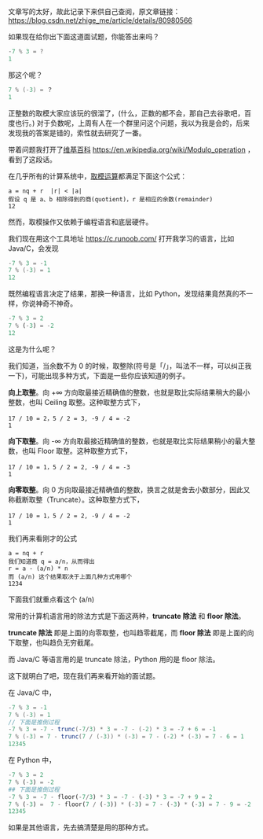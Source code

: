 文章写的太好，故此记录下来供自己查阅，原文章链接：https://blog.csdn.net/zhige_me/article/details/80980566

如果现在给你出下面这道面试题，你能答出来吗？

```java
-7 % 3 = ?
1
```

那这个呢？

```java
7 % (-3) = ？
1
```

正整数的取模大家应该玩的很溜了，(什么，正数的都不会，那自己去谷歌吧，百度也行。) 对于负数呢，上周有人在一个群里问这个问题，我以为我是会的，后来发现我的答案是错的，索性就去研究了一番。

带着问题我打开了[维基百科](https://so.csdn.net/so/search?q=维基百科&spm=1001.2101.3001.7020) https://en.wikipedia.org/wiki/Modulo_operation ，看到了这段话。

在几乎所有的计算系统中，[取模运算](https://so.csdn.net/so/search?q=取模运算&spm=1001.2101.3001.7020)都满足下面这个公式：

```
a = nq + r  |r| < |a|
假设 q 是 a、b 相除得到的商(quotient)，r 是相应的余数(remainder)
12
```

然而，取模操作又依赖于编程语言和底层硬件。

我们现在用这个工具地址 https://c.runoob.com/ 打开我学习的语言，比如 Java/C，会发现

```java
-7 % 3 = -1
7 % (-3) = 1 
12
```

既然编程语言决定了结果，那换一种语言，比如 Python，发现结果竟然真的不一样，你说神奇不神奇。

```python
-7 % 3 = 2
7 % (-3) = -2
12
```

这是为什么呢？

我们知道，当余数不为 0 的时候，取整除(符号是「/」，叫法不一样，可以纠正我一下)，可能出现多种方式，下面是一些你应该知道的例子。

**向上取整**。向 +∞ 方向取最接近精确值的整数，也就是取比实际结果稍大的最小整数，也叫 Ceiling 取整。这种取整方式下，

```
17 / 10 = 2，5 / 2 = 3, -9 / 4 = -2
1
```

**向下取整**。向 -∞ 方向取最接近精确值的整数，也就是取比实际结果稍小的最大整数，也叫 Floor 取整。这种取整方式下，

```
17 / 10 = 1，5 / 2 = 2, -9 / 4 = -3
1
```

**向零取整**。向 0 方向取最接近精确值的整数，换言之就是舍去小数部分，因此又称截断取整（Truncate）。这种取整方式下，

```
17 / 10 = 1，5 / 2 = 2, -9 / 4 = -2
1
```

我们再来看刚才的公式

```
a = nq + r 
我们知道商 q = a/n，从而得出
r = a - (a/n) * n
而 (a/n) 这个结果取决于上面几种方式用哪个
1234
```

下面我们就重点看这个 (a/n)

常用的计算机语言用的除法方式是下面这两种，**truncate 除法** 和 **floor 除法**。

**truncate 除法** 即是上面的向零取整，也叫趋零截尾，而 **floor 除法** 即是上面的向下取整，也叫趋负无穷截尾。

而 Java/C 等语言用的是 truncate 除法，Python 用的是 floor 除法。

这下就明白了吧，现在我们再来看开始的面试题。

在 Java/C 中，

```java
-7 % 3 = -1
7 % (-3) = 1 
// 下面是推倒过程
-7 % 3 = -7 - trunc(-7/3) * 3 = -7 - (-2) * 3 = -7 + 6 = -1
7 % (-3) = 7 - trunc(7 / (-3)) * (-3) = 7 - (-2) * (-3) = 7 - 6 = 1
12345
```

在 Python 中，

```python
-7 % 3 = 2
7 % (-3) = -2
## 下面是推倒过程
-7 % 3 = -7 - floor(-7/3) * 3 = -7 - (-3) * 3 = -7 + 9 = 2
7 % (-3) =  7 - floor(7 / (-3)) * (-3) = 7 - (-3) * (-3) = 7 - 9 = -2
12345
```

如果是其他语言，先去搞清楚是用的那种方式。